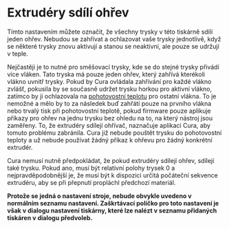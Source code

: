 Extrudéry sdílí ohřev
====
Tímto nastavením můžete označit, že všechny trysky v této tiskárně sdílí jeden ohřev. Nebudou se zahřívat a ochlazovat vaše trysky jednotlivě, když se některé trysky znovu aktivují a stanou se neaktivní, ale pouze se udržují v teple.

Nejčastěji je to nutné pro směšovací trysky, kde se do stejné trysky přivádí více vláken. Tato tryska má pouze jeden ohřev, který zahřívá kterékoli vlákno uvnitř trysky. Pokud by Cura ovládala zahřívání pro každé vlákno zvlášť, pokusila by se současně udržet trysku horkou pro aktivní vlákno, zatímco by ji ochlazovala na [pohotovostní teplotu](../material/material_standby_temperature.md) pro ostatní vlákna. To je nemožné a mělo by to za následek buď zahřátí pouze na prvního vlákna nebo trvalý tisk při pohotovostní teplotě, pokud firmware pouze aplikuje příkazy pro ohřev na jednu trysku bez ohledu na to, na který nástroj jsou zaměřeny. To, že extrudéry sdílejí ohřívač, naznačuje aplikaci Cura, aby tomuto problému zabránila. Cura již nebude pouštět trysku do pohotovostní teploty a už nebude používat žádný příkaz k ohřevu pro žádný konkrétní extrudér.

Cura nemusí nutně předpokládat, že pokud extrudéry sdílejí ohřev, sdílejí také trysku. Pokud ano, musí být relativní polohy trysek 0 a nejpravděpodobnější je, že musí být k dispozici určitá počáteční sekvence extrudéru, aby se při přepnutí propláchl předchozí materiál.

**Protože se jedná o nastavení stroje, nebude obvykle uvedeno v normálním seznamu nastavení. Zaškrtávací políčko pro toto nastavení je však v dialogu nastavení tiskárny, které lze nalézt v seznamu přidaných tiskáren v dialogu předvoleb.**